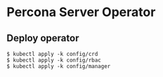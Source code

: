 # Percona Server Operator

## Deploy operator

```
$ kubectl apply -k config/crd
$ kubectl apply -k config/rbac
$ kubectl apply -k config/manager
```
